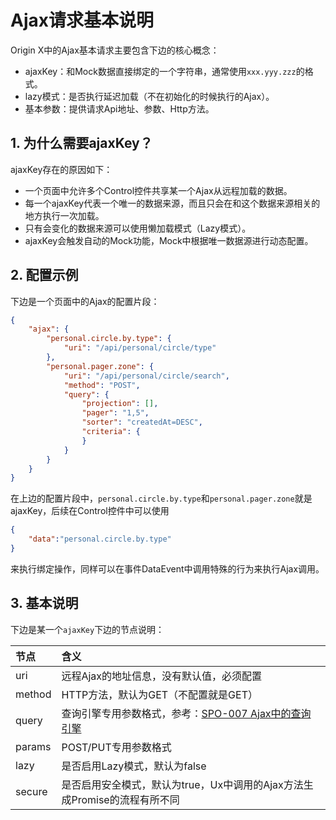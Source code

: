 # Ajax请求基本说明

Origin X中的Ajax基本请求主要包含下边的核心概念：

* ajaxKey：和Mock数据直接绑定的一个字符串，通常使用`xxx.yyy.zzz`的格式。
* lazy模式：是否执行延迟加载（不在初始化的时候执行的Ajax）。
* 基本参数：提供请求Api地址、参数、Http方法。

## 1. 为什么需要ajaxKey？

ajaxKey存在的原因如下：

* 一个页面中允许多个Control控件共享某一个Ajax从远程加载的数据。
* 每一个ajaxKey代表一个唯一的数据来源，而且只会在和这个数据来源相关的地方执行一次加载。
* 只有会变化的数据来源可以使用懒加载模式（Lazy模式）。
* ajaxKey会触发自动的Mock功能，Mock中根据唯一数据源进行动态配置。

## 2. 配置示例

下边是一个页面中的Ajax的配置片段：

```json
{
    "ajax": {
        "personal.circle.by.type": {
            "uri": "/api/personal/circle/type"
        },
        "personal.pager.zone": {
            "uri": "/api/personal/circle/search",
            "method": "POST",
            "query": {
                "projection": [],
                "pager": "1,5",
                "sorter": "createdAt=DESC",
                "criteria": {
                }
            }
        }
    }
}
```

在上边的配置片段中，`personal.circle.by.type`和`personal.pager.zone`就是ajaxKey，后续在Control控件中可以使用

```json
{
    "data":"personal.circle.by.type"
}
```

来执行绑定操作，同样可以在事件DataEvent中调用特殊的行为来执行Ajax调用。

## 3. 基本说明

下边是某一个`ajaxKey`下边的节点说明：

| 节点 | 含义 |
| :--- | :--- |
| uri | 远程Ajax的地址信息，没有默认值，必须配置 |
| method | HTTP方法，默认为GET（不配置就是GET） |
| query | 查询引擎专用参数格式，参考：[SPO-007 Ajax中的查询引擎](/specification/3-origin-xgui-fan/spo-007-ajaxzhong-de-cha-xun-yin-qing.md) |
| params | POST/PUT专用参数格式 |
| lazy | 是否启用Lazy模式，默认为false |
| secure | 是否启用安全模式，默认为true，Ux中调用的Ajax方法生成Promise的流程有所不同 |



